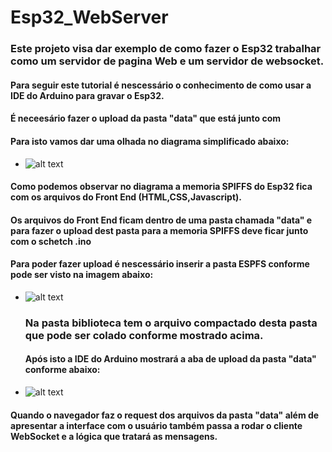 # Esp32_WebServer
### Este projeto visa dar exemplo de como fazer o Esp32 trabalhar como um servidor de pagina Web e um servidor de websocket.
#### Para seguir este tutorial é nescessário o conhecimento de como usar a IDE do Arduino para gravar o Esp32.
#### É neceesário fazer o upload da pasta "data" que está junto com 

 
#### Para isto vamos dar uma olhada no diagrama simplificado abaixo:
- ![alt text](https://github.com/rubenshubnerjunior/Esp32_WebServer/blob/main/Diagrama_01.jpg)
#### Como podemos observar no diagrama a memoria SPIFFS do Esp32 fica com os arquivos do Front End (HTML,CSS,Javascript).
#### Os arquivos do Front End ficam dentro de uma pasta chamada "data" e para fazer o upload dest pasta para a memoria SPIFFS deve ficar junto com o schetch .ino
#### Para poder fazer upload é nescessário inserir a pasta ESPFS conforme pode ser visto na imagem abaixo:
- ![alt text](https://github.com/rubenshubnerjunior/Esp32_WebServer/blob/main/tools.jpg)
  ### Na pasta biblioteca tem o arquivo compactado desta pasta que pode ser colado conforme mostrado acima.
  #### Após isto a IDE do Arduino mostrará a aba de upload da pasta "data" conforme abaixo:
- ![alt text](https://github.com/rubenshubnerjunior/Esp32_WebServer/blob/main/data.jpg)
#### Quando o navegador faz o request dos arquivos da pasta "data" além de apresentar a interface com o usuário também passa a rodar o cliente WebSocket e a lógica que tratará as mensagens.
